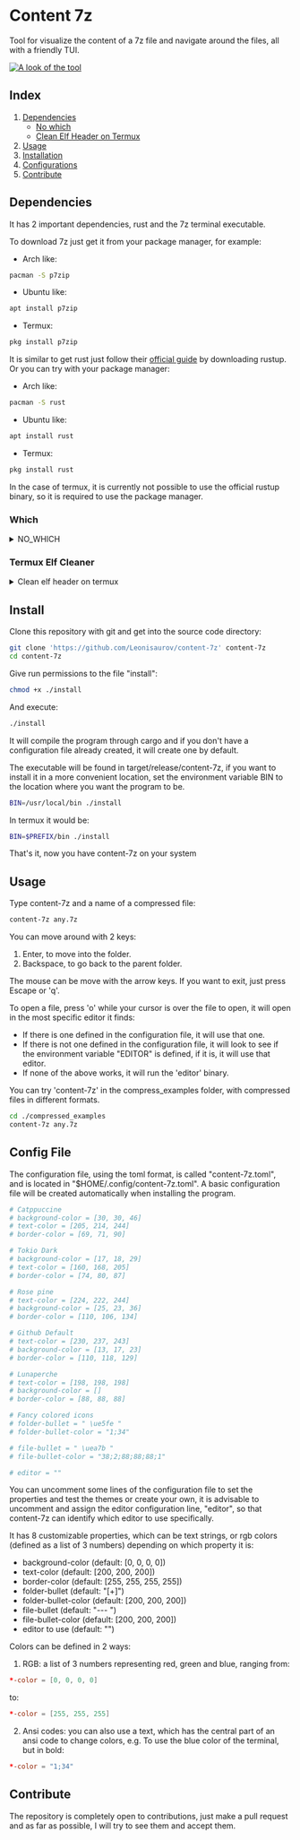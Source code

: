 # Content 7z
Tool for visualize the content of a 7z file and navigate around the files, all with a friendly TUI.

[![A look of the tool](https://asciinema.org/a/666845.svg)](https://asciinema.org/a/666845)

## Index
1. [Dependencies](#dependencies)
    - [No which](#which)
    - [Clean Elf Header on Termux](#termux-elf-cleaner)
2. [Usage](#usage)
3. [Installation](#install)
4. [Configurations](#config-file)
5. [Contribute](contribute)

## Dependencies
It has 2 important dependencies, rust and the 7z terminal executable.

To download 7z just get it from your package manager, for example:
- Arch like:
```bash
pacman -S p7zip
```
- Ubuntu like:
```bash
apt install p7zip
```
- Termux:
```bash
pkg install p7zip
```

It is similar to get rust just follow their [official guide](https://www.rust-lang.org/es/tools/install) by downloading rustup. Or you can try with your package manager:
- Arch like:
```bash
pacman -S rust
```
- Ubuntu like:
```bash
apt install rust
```
- Termux:
```bash
pkg install rust
```

In the case of termux, it is currently not possible to use the official rustup binary, so it is required to use the package manager.

### Which
<details>
<summary>NO_WHICH</summary>

Another not very relevant dependency is which, it helps the installation file to identify that the other dependencies are present. It is usually installed in most distributions by default, if not, you can use your package manager to do it:
- Arch like:
```bash
pacman -S which
```
- Ubuntu like:
```bash
apt install which
```
- Termux:
```bash
pkg install which
```

If you do not have "which" installed, and do not want to install it, having the dependencies mentioned above, just include the environment variable NO_WHICH=ACTIVE, during the installation, this will cause the compile file to not use which, therefore, it will not check for the presence of the other dependencies.
```bash
NO_WHICH=ACTIVE BIN="$PREFIX/bin" ./install
```
</details>

### Termux Elf Cleaner
<details>
    <summary>Clean elf header on termux</summary>
A suggested dependency when using content-7z in termux, is the termux-elf-cleaner package, which allows you to remove certain unoptimizable values for android that this section of the executable may have.

Normally it is not necessary, but not using it can cause anything from minor tool compatibility issues, to the continued appearance of an incompatibility message in the elf header every time the tool is used, for example:
```
WARNING: linker: /data/data/com.termux/files/usr/bin/content-7z: unsupport flags DT_FLAGS_1=0×8000001
```

To prevent any kind of error or incompatibility you can install termux-elf-cleaner with your package manager:
```bash
pkg install termux-elf-cleaner
```

Whether you want to skip the message the installer gives about downloading termux-elf-cleaner, or prevent it from using it, you can declare the environment variable NO_ELF_CLEANER="ACTIVE" during installation, your install command might look like this:
```bash
NO_ELF_CLEANER="ACTIVE" ./install
```
</details>

## Install
Clone this repository with git and get into the source code directory:
```bash
git clone 'https://github.com/Leonisaurov/content-7z' content-7z
cd content-7z
```

Give run permissions to the file "install":
```bash
chmod +x ./install
```

And execute:
```bash
./install
```
It will compile the program through cargo and if you don't have a configuration file already created, it will create one by default.

The executable will be found in target/release/content-7z, if you want to install it in a more convenient location, set the environment variable BIN to the location where you want the program to be.
```bash
BIN=/usr/local/bin ./install
```

In termux it would be:
```bash
BIN=$PREFIX/bin ./install
```

That's it, now you have content-7z on your system

## Usage
Type content-7z and a name of a compressed file:
```bash
content-7z any.7z
```

You can move around with 2 keys:
1. Enter, to move into the folder.
2. Backspace, to go back to the parent folder.

The mouse can be move with the arrow keys.
If you want to exit, just press Escape or 'q'.

To open a file, press 'o' while your cursor is over the file to open, it will open in the most specific editor it finds:
- If there is one defined in the configuration file, it will use that one.
- If there is not one defined in the configuration file, it will look to see if the environment variable "EDITOR" is defined, if it is, it will use that editor.
- If none of the above works, it will run the 'editor' binary.

You can try 'content-7z' in the compress_examples folder, with compressed files in different formats.
```bash
cd ./compressed_examples
content-7z any.7z
```

## Config File
The configuration file, using the toml format, is called "content-7z.toml", and is located in "$HOME/.config/content-7z.toml".
A basic configuration file will be created automatically when installing the program.
```toml
# Catppuccine
# background-color = [30, 30, 46]
# text-color = [205, 214, 244]
# border-color = [69, 71, 90]

# Tokio Dark
# background-color = [17, 18, 29]
# text-color = [160, 168, 205]
# border-color = [74, 80, 87]

# Rose pine
# text-color = [224, 222, 244]
# background-color = [25, 23, 36]
# border-color = [110, 106, 134]

# Github Default
# text-color = [230, 237, 243]
# background-color = [13, 17, 23]
# border-color = [110, 118, 129]

# Lunaperche
# text-color = [198, 198, 198]
# background-color = []
# border-color = [88, 88, 88]

# Fancy colored icons
# folder-bullet = " \ue5fe "
# folder-bullet-color = "1;34"

# file-bullet = " \uea7b "
# file-bullet-color = "38;2;88;88;88;1"

# editor = ""
```

You can uncomment some lines of the configuration file to set the properties and test the themes or create your own, it is advisable to uncomment and assign the editor configuration line, "editor", so that content-7z can identify which editor to use specifically.

It has 8 customizable properties, which can be text strings, or rgb colors (defined as a list of 3 numbers) depending on which property it is:
- background-color (default: [0, 0, 0, 0])
- text-color (default: [200, 200, 200])
- border-color (default: [255, 255, 255, 255])
- folder-bullet (default: "[+]")
- folder-bullet-color (default: [200, 200, 200])
- file-bullet (default: "--- ")
- file-bullet-color (default: [200, 200, 200])
- editor to use (default: "")

Colors can be defined in 2 ways:
1. RGB: a list of 3 numbers representing red, green and blue,  ranging from:
```toml
*-color = [0, 0, 0, 0]
```
to:
```toml
*-color = [255, 255, 255]
```
2. Ansi codes: you can also use a text, which has the central part of an ansi code to change colors, e.g. To use the blue color of the terminal, but in bold:
```toml
*-color = "1;34"
```

## Contribute
The repository is completely open to contributions, just make a pull request and as far as possible, I will try to see them and accept them.

